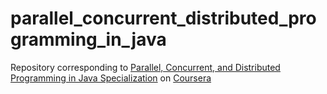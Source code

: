 # parallel_concurrent_distributed_programming_in_java

Repository corresponding to [Parallel, Concurrent, and Distributed Programming in Java Specialization](https://www.coursera.org/specializations/pcdp) on [Coursera](https://coursera.org)
